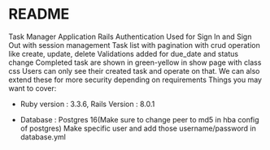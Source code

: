 # README

Task Manager Application
Rails Authentication Used for Sign In and Sign Out with session management
Task list with pagination with crud operation like create, update, delete
Validations added for due_date and status change
Completed task are shown in green-yellow in show page with class css
Users can only see their created task and operate on that.
We can also extend these for more security depending on requirements
Things you may want to cover:

* Ruby version : 3.3.6, Rails Version : 8.0.1

* Database : Postgres 16(Make sure to change peer to md5 in hba config of postgres)
Make specific user and add those username/password in database.yml
